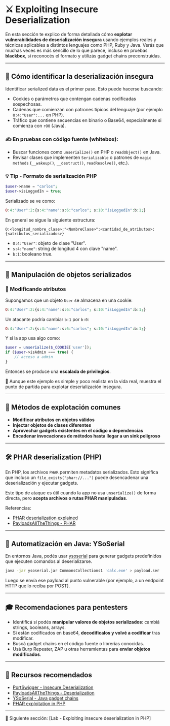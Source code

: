 # ⚔️ Exploiting Insecure Deserialization

En esta sección te explico de forma detallada cómo **explotar vulnerabilidades de deserialización insegura** usando ejemplos reales y técnicas aplicables a distintos lenguajes como PHP, Ruby y Java. Verás que muchas veces es más sencillo de lo que parece, incluso en pruebas **blackbox**, si reconocés el formato y utilizás gadget chains preconstruidas.

---

## 🤖 Cómo identificar la deserialización insegura

Identificar serialized data es el primer paso. Esto puede hacerse buscando:
- Cookies o parámetros que contengan cadenas codificadas sospechosas.
- Cadenas que comienzan con patrones típicos del lenguaje (por ejemplo `O:4:"User":...` en PHP).
- Tráfico que contiene secuencias en binario o Base64, especialmente si comienza con `rO0` (Java).

### ✍️ En pruebas con código fuente (whitebox):
- Buscar funciones como `unserialize()` en PHP o `readObject()` en Java.
- Revisar clases que implementen `Serializable` o patrones de `magic methods` (`__wakeup()`, `__destruct()`, `readResolve()`, etc.).

### 💡 Tip - Formato de serialización PHP
```php
$user->name = "carlos";
$user->isLoggedIn = true;
```
Serializado se ve como:
```php
O:4:"User":2:{s:4:"name":s:6:"carlos"; s:10:"isLoggedIn":b:1;}
```
En general se sigue la siguiente estructura:
```text
O:<longitud_nombre_clase>:"<NombreClase>":<cantidad_de_atributos>:{<atributos_serializados>}
```

- `O:4:"User"`: objeto de clase "User".
- `s:4:"name"`: string de longitud 4 con clave "name".
- `b:1`: booleano true.

---

## 🧠 Manipulación de objetos serializados

### 🔄 Modificando atributos
Supongamos que un objeto `User` se almacena en una cookie:
```php
O:4:"User":2:{s:4:"name":s:6:"carlos"; s:10:"isLoggedIn":b:1;}
```
Un atacante podría cambiar `b:1` por `b:0`:
```php
O:4:"User":2:{s:4:"name":s:6:"carlos"; s:10:"isLoggedIn":b:1;}
```

Y si la app usa algo como:
```php
$user = unserialize($_COOKIE['user']);
if ($user->isAdmin === true) {
    // acceso a admin
}
```
Entonces se produce una **escalada de privilegios**.

📅 Aunque este ejemplo es simple y poco realista en la vida real, muestra el punto de partida para explotar deserialización insegura.

---

## 🔧 Métodos de explotación comunes

- **Modificar atributos en objetos válidos**
- **Injectar objetos de clases diferentes**
- **Aprovechar gadgets existentes en el código o dependencias**
- **Encadenar invocaciones de métodos hasta llegar a un sink peligroso**

---

## 🛠️ PHAR deserialization (PHP)

En PHP, los archivos `PHAR` permiten metadatos serializados. Esto significa que incluso un `file_exists("phar://...")` puede desencadenar una deserialización y ejecutar gadgets.

Este tipo de ataque es útil cuando la app no usa `unserialize()` de forma directa, pero **acepta archivos o rutas PHAR manipuladas**.

Referencias:
- [PHAR deserialization explained](https://www.ambionics.io/blog/php-gadget-chain)
- [PayloadsAllTheThings - PHAR](https://github.com/swisskyrepo/PayloadsAllTheThings/blob/master/Insecure%20Deserialization/README.md#phar-deserialization)

---

## 🔰 Automatización en Java: YSoSerial

En entornos Java, podés usar [ysoserial](https://github.com/frohoff/ysoserial) para generar gadgets predefinidos que ejecuten comandos al deserializarse.

```bash
java -jar ysoserial.jar CommonsCollections1 'calc.exe' > payload.ser
```
Luego se envía ese payload al punto vulnerable (por ejemplo, a un endpoint HTTP que lo reciba por POST).

---

## 🎓 Recomendaciones para pentesters

- Identificá si podés **manipular valores de objetos serializados**: cambiá strings, booleans, arrays.
- Si están codificados en base64, **decodificalos y volvé a codificar** tras modificar.
- Buscá gadget chains en el código fuente o librerías conocidas.
- Usá Burp Repeater, ZAP u otras herramientas para **enviar objetos modificados**.

---

## 🔗 Recursos recomendados

- [PortSwigger - Insecure Deserialization](https://portswigger.net/web-security/deserialization/exploiting)
- [PayloadsAllTheThings - Deserialization](https://github.com/swisskyrepo/PayloadsAllTheThings/tree/master/Insecure%20Deserialization)
- [YSoSerial - Java gadget chains](https://github.com/frohoff/ysoserial)
- [PHAR exploitation in PHP](https://www.ambionics.io/blog/php-gadget-chain)

---

🔄 Siguiente sección: [Lab - Exploiting insecure deserialization in PHP]
